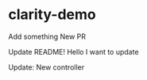 # clarity-demo

Add something
New PR

Update README!
Hello I want to update

Update: New controller
